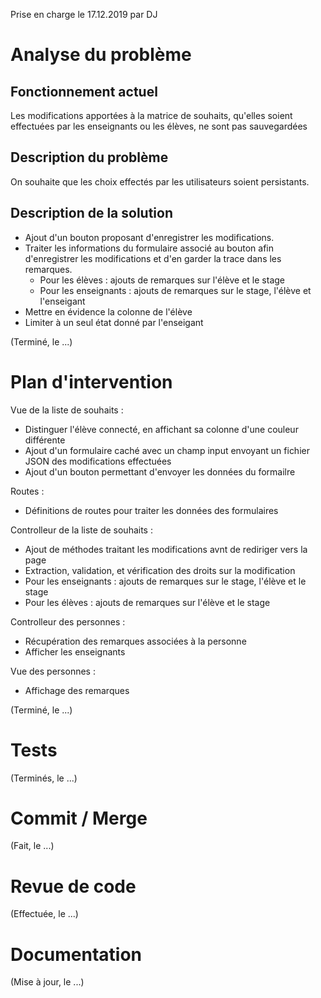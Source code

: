 Prise en charge le 17.12.2019 par DJ

# Analyse du problème

## Fonctionnement actuel

Les modifications apportées à la matrice de souhaits, qu'elles soient effectuées par les enseignants ou les élèves,
 ne sont pas sauvegardées

## Description du problème

On souhaite que les choix effectés par les utilisateurs soient persistants. 

## Description de la solution

* Ajout d'un bouton proposant d'enregistrer les modifications.
* Traiter les informations du formulaire associé au bouton afin d'enregistrer les modifications 
et d'en garder la trace dans les remarques.
    * Pour les élèves : ajouts de remarques sur l'élève et le stage
    * Pour les enseignants : ajouts de remarques sur le stage, l'élève et l'enseigant
* Mettre en évidence la colonne de l'élève
* Limiter à un seul état donné par l'enseigant

(Terminé, le ...)

# Plan d'intervention

Vue de la liste de souhaits :
* Distinguer l'élève connecté, en affichant sa colonne d'une couleur différente
* Ajout d'un formulaire caché avec un champ input envoyant un fichier JSON des modifications effectuées
* Ajout d'un bouton permettant d'envoyer les données du formailre

Routes :
* Définitions de routes pour traiter les données des formulaires

Controlleur de la liste de souhaits :
* Ajout de méthodes traitant les modifications avnt de rediriger vers la page
* Extraction, validation, et vérification des droits sur la modification
* Pour les enseignants : ajouts de remarques sur le stage, l'élève et le stage
* Pour les élèves : ajouts de remarques sur l'élève et le stage

Controlleur des personnes :
* Récupération des remarques associées à la personne
* Afficher les enseignants

Vue des personnes :
* Affichage des remarques

(Terminé, le ...)

# Tests

(Terminés, le ...)

# Commit / Merge

(Fait, le ...)

# Revue de code

(Effectuée, le ...)

# Documentation

(Mise à jour, le ...)
